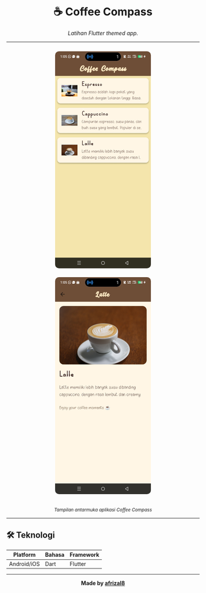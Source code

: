 <h1 align="center">☕ Coffee Compass</h1>

<p align="center">
  <em>Latihan Flutter themed app.</em>
</p>

---

<p align="center">
  <img src="preview/preview1.jpg" 
       alt="Coffee Compass Preview 1" 
       width="250" style="border-radius:10px; margin:10px;" />
  <img src="preview/preview2.jpg" 
       alt="Coffee Compass Preview 2" 
       width="250" style="border-radius:10px; margin:10px;" />
</p>

<p align="center">
  <sub><i>Tampilan antarmuka aplikasi Coffee Compass</i></sub>
</p>

---

## 🛠️ Teknologi
| Platform | Bahasa | Framework |
|-----------|---------|------------|
| Android/iOS | Dart | Flutter |

---

<p align="center">
  <b>Made by <a href="https://github.com/afrizal8">afrizal8</a></b>
</p>


